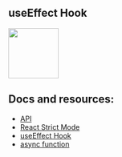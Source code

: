 ## useEffect Hook

<img src="https://i.ibb.co/nfnkcrB/taz.png" width="100"/>

## Docs and resources:

- [API](https://github.com/lukePeavey/quotable)
- [React Strict Mode](https://react.dev/reference/react/StrictMode)
- [useEffect Hook](https://reactjs.org/docs/hooks-effect.html)
- [async function](https://developer.mozilla.org/en-US/docs/Web/JavaScript/Reference/Statements/async_function)
